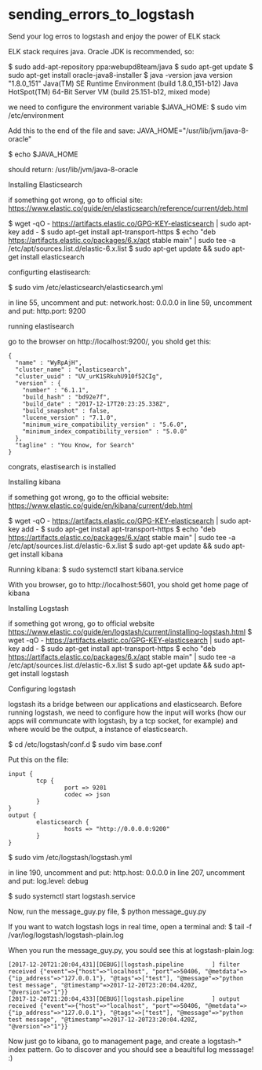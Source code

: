 # sending_errors_to_logstash
Send your log erros to logstash and enjoy the power of ELK stack

ELK stack requires java. Oracle JDK is recommended, so:

$ sudo add-apt-repository ppa:webupd8team/java
$ sudo apt-get update
$ sudo apt-get install oracle-java8-installer
$ java -version
  java version "1.8.0_151"
  Java(TM) SE Runtime Environment (build 1.8.0_151-b12)
  Java HotSpot(TM) 64-Bit Server VM (build 25.151-b12, mixed mode)


we need to configure the environment variable $JAVA_HOME:
$ sudo vim /etc/environment

Add this to the end of the file and save:
JAVA_HOME="/usr/lib/jvm/java-8-oracle"

$ echo $JAVA_HOME

should return: /usr/lib/jvm/java-8-oracle

Installing Elasticsearch

if something got wrong, go to  official site: https://www.elastic.co/guide/en/elasticsearch/reference/current/deb.html

$ wget -qO - https://artifacts.elastic.co/GPG-KEY-elasticsearch | sudo apt-key add -
$ sudo apt-get install apt-transport-https
$ echo "deb https://artifacts.elastic.co/packages/6.x/apt stable main" | sudo tee -a /etc/apt/sources.list.d/elastic-6.x.list
$ sudo apt-get update && sudo apt-get install elasticsearch


configurting elastisearch:

$ sudo vim /etc/elasticsearch/elasticsearch.yml

in line 55, uncomment and put: network.host: 0.0.0.0
in line 59, uncomment and put: http.port: 9200

running elastisearch

go to the browser on http://localhost:9200/, you shold get this:

```
{
  "name" : "WyRpAjH",
  "cluster_name" : "elasticsearch",
  "cluster_uuid" : "UV_urK1SRkuhU910f52CIg",
  "version" : {
    "number" : "6.1.1",
    "build_hash" : "bd92e7f",
    "build_date" : "2017-12-17T20:23:25.338Z",
    "build_snapshot" : false,
    "lucene_version" : "7.1.0",
    "minimum_wire_compatibility_version" : "5.6.0",
    "minimum_index_compatibility_version" : "5.0.0"
  },
  "tagline" : "You Know, for Search"
}
```

congrats, elastisearch is installed

Installing kibana

if something got wrong, go to the official website: https://www.elastic.co/guide/en/kibana/current/deb.html

$ wget -qO - https://artifacts.elastic.co/GPG-KEY-elasticsearch | sudo apt-key add -
$ sudo apt-get install apt-transport-https
$ echo "deb https://artifacts.elastic.co/packages/6.x/apt stable main" | sudo tee -a /etc/apt/sources.list.d/elastic-6.x.list
$ sudo apt-get update && sudo apt-get install kibana

Running kibana:
$ sudo systemctl start kibana.service

With you browser, go to http://localhost:5601, you shold get home page of kibana

Installing Logstash

if something got wrong, go to official website https://www.elastic.co/guide/en/logstash/current/installing-logstash.html
$ wget -qO - https://artifacts.elastic.co/GPG-KEY-elasticsearch | sudo apt-key add -
$ sudo apt-get install apt-transport-https
$ echo "deb https://artifacts.elastic.co/packages/6.x/apt stable main" | sudo tee -a /etc/apt/sources.list.d/elastic-6.x.list
$ sudo apt-get update && sudo apt-get install logstash

Configuring logstash

logstash its a bridge between our applications and elasticsearch. Before running logstash, we need to configure how the input will works (how our apps will communcate with logstash, by a tcp socket, for example) and where would be the output, a instance of elasticsearch.

$ cd /etc/logstash/conf.d
$ sudo vim base.conf
 
Put this on the file:
```
input {
        tcp {
                port => 9201
                codec => json
        }
}
output {
        elasticsearch {
                hosts => "http://0.0.0.0:9200"
        }
}
```

$ sudo vim /etc/logstash/logstash.yml

in line 190, uncomment and put: http.host: 0.0.0.0
in line 207, uncomment and put: log.level: debug


$ sudo systemctl start logstash.service


Now, run the message_guy.py file,
$ python message_guy.py

If you want to watch logstash logs in real time, open a terminal and:
$ tail -f /var/log/logstash/logstash-plain.log

When you run the message_guy.py, you sould see this at logstash-plain.log:
```
[2017-12-20T21:20:04,431][DEBUG][logstash.pipeline        ] filter received {"event"=>{"host"=>"localhost", "port"=>50406, "@metdata"=>{"ip_address"=>"127.0.0.1"}, "@tags"=>["test"], "@message"=>"python test message", "@timestamp"=>2017-12-20T23:20:04.420Z, "@version"=>"1"}}
[2017-12-20T21:20:04,433][DEBUG][logstash.pipeline        ] output received {"event"=>{"host"=>"localhost", "port"=>50406, "@metdata"=>{"ip_address"=>"127.0.0.1"}, "@tags"=>["test"], "@message"=>"python test message", "@timestamp"=>2017-12-20T23:20:04.420Z, "@version"=>"1"}}
```

Now just go to kibana, go to management page, and create a logstash-* index pattern. Go to discover and you should see a beaultiful log messsage! :)








